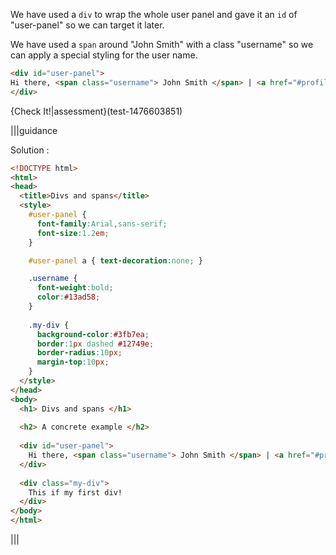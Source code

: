 We have used a `div` to wrap the whole user panel and gave it an `id` of "user-panel" so we can target it later.

We have used a `span` around "John Smith" with a class "username" so we can apply a special styling for the user name.

```html
<div id="user-panel">
Hi there, <span class="username"> John Smith </span> | <a href="#profile"> Profile </a> | <a href="#logout"> Logout </a>
</div>
```

{Check It!|assessment}(test-1476603851)

|||guidance

Solution :

```html
<!DOCTYPE html>
<html>
<head>
  <title>Divs and spans</title>
  <style>
    #user-panel {
      font-family:Arial,sans-serif;
      font-size:1.2em;
    }

    #user-panel a { text-decoration:none; }

    .username {
      font-weight:bold;
      color:#13ad58;
    }
    
    .my-div {
      background-color:#3fb7ea;
      border:1px dashed #12749e;
      border-radius:10px;
      margin-top:10px;
    }
  </style>
</head>
<body>
  <h1> Divs and spans </h1>
  
  <h2> A concrete example </h2>
  
  <div id="user-panel">
    Hi there, <span class="username"> John Smith </span> | <a href="#profile">Profile</a> | <a href="#logout">Logout</a>
  </div>
  
  <div class="my-div">
    This if my first div!
  </div>
</body>
</html>
```

|||